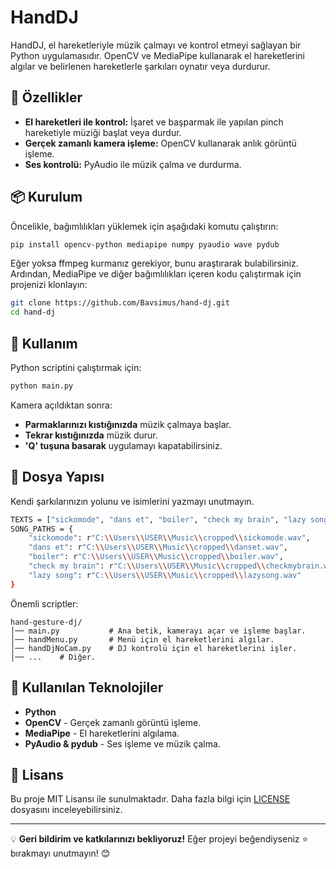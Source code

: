 # HandDJ

HandDJ, el hareketleriyle müzik çalmayı ve kontrol etmeyi sağlayan bir Python uygulamasıdır. OpenCV ve MediaPipe kullanarak el hareketlerini algılar ve belirlenen hareketlerle şarkıları oynatır veya durdurur.

## 🚀 Özellikler
- **El hareketleri ile kontrol:** İşaret ve başparmak ile yapılan pinch hareketiyle müziği başlat veya durdur.
- **Gerçek zamanlı kamera işleme:** OpenCV kullanarak anlık görüntü işleme.
- **Ses kontrolü:** PyAudio ile müzik çalma ve durdurma.

## 📦 Kurulum

Öncelikle, bağımlılıkları yüklemek için aşağıdaki komutu çalıştırın:

```bash
pip install opencv-python mediapipe numpy pyaudio wave pydub
```
Eğer yoksa ffmpeg kurmanız gerekiyor, bunu araştırarak bulabilirsiniz.
Ardından, MediaPipe ve diğer bağımlılıkları içeren kodu çalıştırmak için projenizi klonlayın:

```bash
git clone https://github.com/Bavsimus/hand-dj.git
cd hand-dj
```

## 🔧 Kullanım

Python scriptini çalıştırmak için:

```bash
python main.py
```

Kamera açıldıktan sonra:
- **Parmaklarınızı kıstığınızda** müzik çalmaya başlar.
- **Tekrar kıstığınızda** müzik durur.
- **'Q' tuşuna basarak** uygulamayı kapatabilirsiniz.

## 📂 Dosya Yapısı

Kendi şarkılarınızın yolunu ve isimlerini yazmayı unutmayın.
```bash
TEXTS = ["sickomode", "dans et", "boiler", "check my brain", "lazy song"]
SONG_PATHS = {
    "sickomode": r"C:\\Users\\USER\\Music\\cropped\\sickomode.wav",
    "dans et": r"C:\\Users\\USER\\Music\\cropped\\danset.wav",
    "boiler": r"C:\\Users\\USER\\Music\\cropped\\boiler.wav",
    "check my brain": r"C:\\Users\\USER\\Music\\cropped\\checkmybrain.wav",
    "lazy song": r"C:\\Users\\USER\\Music\\cropped\\lazysong.wav"
}
```

Önemli scriptler:
```
hand-gesture-dj/
│── main.py           # Ana betik, kamerayı açar ve işleme başlar.
│── handMenu.py       # Menü için el hareketlerini algılar.
│── handDjNoCam.py    # DJ kontrolü için el hareketlerini işler.
│── ...    # Diğer.
```

## 🤖 Kullanılan Teknolojiler
- **Python**
- **OpenCV** - Gerçek zamanlı görüntü işleme.
- **MediaPipe** - El hareketlerini algılama.
- **PyAudio & pydub** - Ses işleme ve müzik çalma.

## 📜 Lisans
Bu proje MIT Lisansı ile sunulmaktadır. Daha fazla bilgi için [LICENSE](LICENSE) dosyasını inceleyebilirsiniz.

---

💡 **Geri bildirim ve katkılarınızı bekliyoruz!** Eğer projeyi beğendiyseniz ⭐ bırakmayı unutmayın! 😊

